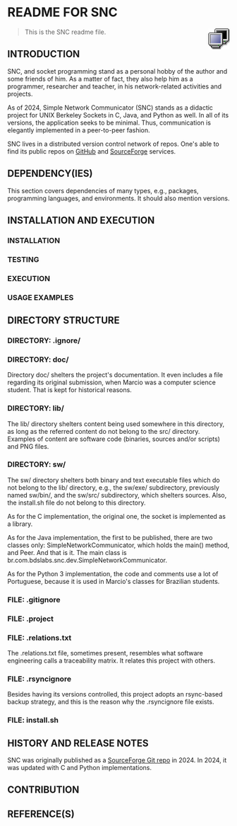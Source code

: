 <!--
----------------------------------------------------------------------
----------------------------------------------------------------------
----------------------------------------------------------------------
----------------------------------------------------------------------
----------------------------------------------------------------------
----  MARKDOWN FORMATTING README TEXT FILE
----
----  File name:     Readme.md.
----  Author:        Marcio Barbado, Jr.
----  Contact:       <marcio.barbado@bdslabs.com.br>.
----  Place:         São Paulo, Brasil.
----  Copyright (c): 2024.
----  License:       [LICENSE_NAME].
----
----  [LICENSE_SHORT_TEXT].
----------------------------------------------------------------------
----------------------------------------------------------------------
----------------------------------------------------------------------
----------------------------------------------------------------------
----------------------------------------------------------------------
-->

<!--
  --------------------------------------------------------------------
  --------------------------------------------------------------------
  --------------------------------------------------------------------
  --------------------------------------------------------------------
  --  STRUCTURE OF THIS FILE'S CONTENT
  --
  --  In the structure represented below, (CC) denotes a comment and
  --  code block, and (CO) denotes a comment-only block.
  --
  --  USAGE
  --    ABSTRACT
  --    INTRODUCTION
  --    DEPENDENCY(IES)
  --    INSTALLATION AND EXECUTION
  --    DIRECTORY STRUCTURE
  --    HISTORY AND RELEASE NOTES
  --    CONTRIBUTION
  --    REFERENCE(S)
  --------------------------------------------------------------------
  --------------------------------------------------------------------
  --------------------------------------------------------------------
  --------------------------------------------------------------------
-->

<!--
  --------------------------------------------------------------------
  --------------------------------------------------------------------
  --------------------------------------------------------------------
  --  USAGE
  --
  --  .
  --------------------------------------------------------------------
  --------------------------------------------------------------------
  --------------------------------------------------------------------
  -->

# README FOR SNC

<!--
----------------------------------------------------------------------
----------------------------------------------------------------------
----  ABSTRACT
----
----------------------------------------------------------------------
----------------------------------------------------------------------
-->
> This is the SNC readme file.
> <img src='./lib/gnome-netstatus-tx.png' align='right'>

<!--
  --------------------------------------------------------------------
  --------------------------------------------------------------------
  --  INTRODUCTION
  --
  --  Description.
  --------------------------------------------------------------------
  --------------------------------------------------------------------
  -->
## INTRODUCTION
SNC, and socket programming stand as a personal hobby of the author and some friends of him. As a matter of fact, they also help him as a programmer, researcher and teacher, in his network-related activities and projects.

As of 2024, Simple Network Communicator (SNC) stands as a didactic project for UNIX Berkeley Sockets in C, Java, and Python as well. In all of its versions, the application seeks to be minimal. Thus, communication is elegantly implemented in a peer-to-peer fashion.

SNC lives in a distributed version control network of repos. One's able to find its public repos on [GitHub](https://github.com/odabrab/snc) and [SourceForge](https://sourceforge.net/projects/aps-5/) services.

<!--
  --------------------------------------------------------------------
  --------------------------------------------------------------------
  --  DEPENDENCY(IES)
  --
  --  Requirements.
  --------------------------------------------------------------------
  --------------------------------------------------------------------
  -->
## DEPENDENCY(IES)
This section covers dependencies of many types, e.g., packages, programming languages, and environments. It should also mention versions.

<!--
  --------------------------------------------------------------------
  --------------------------------------------------------------------
  --  INSTALLATION AND EXECUTION
  --
  --  Includes basic tests.
  --------------------------------------------------------------------
  --------------------------------------------------------------------
  -->
## INSTALLATION AND EXECUTION

<!--
  --------------------------------------------------------------------
  --  INSTALLATION
  --
  --------------------------------------------------------------------
  -->
### INSTALLATION

<!--
  --------------------------------------------------------------------
  --  TESTING
  --
  --------------------------------------------------------------------
  -->
### TESTING

<!--
  --------------------------------------------------------------------
  --  EXECUTION
  --
  --  Once properly installed, this section should explain how to
  --  basically execute the artifact.
  --
  --  If this readme is associated with a publication with relevant
  --  claims, this section should explain the necessary steps to prove
  --  it.
  --------------------------------------------------------------------
  -->
### EXECUTION

<!--
  --------------------------------------------------------------------
  --  USAGE EXAMPLES
  --
  --------------------------------------------------------------------
  -->
### USAGE EXAMPLES

<!--
  --------------------------------------------------------------------
  --------------------------------------------------------------------
  --  DIRECTORY STRUCTURE
  --
  --------------------------------------------------------------------
  --------------------------------------------------------------------
  -->
## DIRECTORY STRUCTURE

### DIRECTORY: .ignore/

### DIRECTORY: doc/
Directory doc/ shelters the project's documentation. It even includes a file regarding its original submission, when Marcio was a computer science student. That is kept for historical reasons.

### DIRECTORY: lib/
The lib/ directory shelters content being used somewhere in this directory, as long as the referred content do not belong to the src/ directory. Examples of content are software code (binaries, sources and/or scripts) and PNG files.

### DIRECTORY: sw/
The sw/ directory shelters both binary and text executable files which do not belong to the lib/ directory, e.g., the sw/exe/ subdirectory, previously named sw/bin/, and the sw/src/ subdirectory, which shelters sources. Also, the install.sh file do not belong to this directory.

As for the C implementation, the original one, the socket is implemented as a library.

As for the Java implementation, the first to be published, there are two classes only: SimpleNetworkCommunicator, which holds the main() method, and Peer. And that is it. The main class is br.com.bdslabs.snc.dev.SimpleNetworkCommunicator.

As for the Python 3 implementation, the code and comments use a lot of Portuguese, because it is used in Marcio's classes for Brazilian students.

### FILE: .gitignore

### FILE: .project

### FILE: .relations.txt
The .relations.txt file, sometimes present, resembles what software engineering calls a traceability matrix. It relates this project with others.

### FILE: .rsyncignore
Besides having its versions controlled, this project adopts an rsync-based backup strategy, and this is the reason why the .rsyncignore file exists.

### FILE: install.sh

<!--
  --------------------------------------------------------------------
  --------------------------------------------------------------------
  --  HISTORY AND RELEASE NOTES
  --
  --------------------------------------------------------------------
  --------------------------------------------------------------------
  -->
## HISTORY AND RELEASE NOTES
SNC was originally published as a [SourceForge Git repo](https://sourceforge.net/projects/aps-5/) in 2024. In 2024, it was updated with C and Python implementations.

<!--
  --------------------------------------------------------------------
  --------------------------------------------------------------------
  --  CONTRIBUTION
  --
  --------------------------------------------------------------------
  --------------------------------------------------------------------
  -->
## CONTRIBUTION

<!--
----------------------------------------------------------------------
----------------------------------------------------------------------
----  REFERENCE(S)
----
----------------------------------------------------------------------
----------------------------------------------------------------------
-->
## REFERENCE(S)
